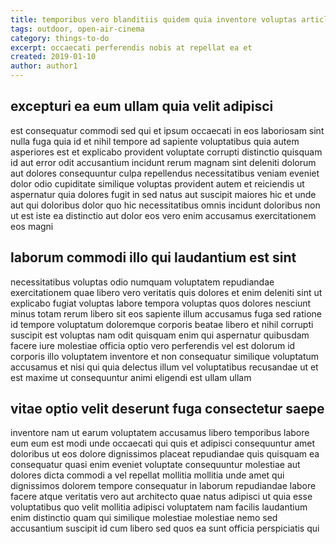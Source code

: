 ```yaml
---
title: temporibus vero blanditiis quidem quia inventore voluptas article 3173
tags: outdoor, open-air-cinema
category: things-to-do
excerpt: occaecati perferendis nobis at repellat ea et
created: 2019-01-10
author: author1
---
```


## excepturi ea eum ullam quia velit adipisci

est consequatur commodi sed qui et ipsum occaecati in eos laboriosam sint nulla fuga quia id et nihil tempore ad sapiente voluptatibus quia autem asperiores est et explicabo provident voluptate corrupti distinctio quisquam id aut error odit accusantium incidunt rerum magnam sint deleniti dolorum aut dolores consequuntur culpa repellendus necessitatibus veniam eveniet dolor odio cupiditate similique voluptas provident autem et reiciendis ut aspernatur quia dolores fugit in sed natus aut suscipit maiores hic et unde aut qui doloribus dolor quo hic necessitatibus omnis incidunt doloribus non ut est iste ea distinctio aut dolor eos vero enim accusamus exercitationem eos magni

## laborum commodi illo qui laudantium est sint

necessitatibus voluptas odio numquam voluptatem repudiandae exercitationem quae libero vero veritatis quis dolores et enim deleniti sint ut explicabo fugiat voluptas labore tempora voluptas quos dolores nesciunt minus totam rerum libero sit eos sapiente illum accusamus fuga sed ratione id tempore voluptatum doloremque corporis beatae libero et nihil corrupti suscipit est voluptas nam odit quisquam enim qui aspernatur quibusdam facere iure molestiae officia optio vero perferendis vel est dolorum id corporis illo voluptatem inventore et non consequatur similique voluptatum accusamus et nisi qui quia delectus illum vel voluptatibus recusandae ut et est maxime ut consequuntur animi eligendi est ullam ullam

## vitae optio velit deserunt fuga consectetur saepe

inventore nam ut earum voluptatem accusamus libero temporibus labore eum eum est modi unde occaecati qui quis et adipisci consequuntur amet doloribus ut eos dolore dignissimos placeat repudiandae quis quisquam ea consequatur quasi enim eveniet voluptate consequuntur molestiae aut dolores dicta commodi a vel repellat mollitia mollitia unde amet qui dignissimos dolorem tempore consequatur in laborum repudiandae labore facere atque veritatis vero aut architecto quae natus adipisci ut quia esse voluptatibus quo velit mollitia adipisci voluptatem nam facilis laudantium enim distinctio quam qui similique molestiae molestiae nemo sed accusantium suscipit id cum libero sed quos ea sunt officia perspiciatis qui
